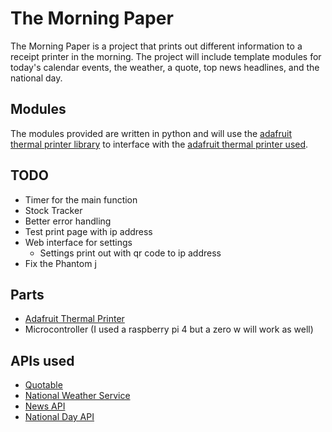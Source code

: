 # The Morning Paper
The Morning Paper is a project that prints out different information to a 
receipt printer in the morning. The project will include template modules for 
today's calendar events, the weather, a quote, top news headlines, and the 
national day.

## Modules
The modules provided are written in python and will use the [adafruit thermal 
printer library](https://github.com/adafruit/Python-Thermal-Printer) to 
interface with the 
[adafruit thermal printer used](https://www.adafruit.com/product/600).

## TODO
- Timer for the main function
- Stock Tracker
- Better error handling
- Test print page with ip address
- Web interface for settings
  - Settings print out with qr code to ip address
- Fix the Phantom j

## Parts
- [Adafruit Thermal Printer](https://www.adafruit.com/product/600)
- Microcontroller (I used a raspberry pi 4 but a zero w will work as well)

## APIs used
- [Quotable](https://quotable.io)
- [National Weather Service](https://www.weather.gov/documentation/services-web-api)
- [News API](https://newsapi.org/)
- [National Day API](https://national-api-day.herokuapp.com)
